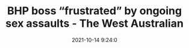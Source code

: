 ---
"title": "BHP boss “frustrated” by ongoing sex assaults - The West Australian"
"date": "2021-10-14 9:24:0"
"feed_name": "GOOGLENEWSMINING"
"feed_website": "https://news.google.com/search?q=mining%2Bincident&hl=en-US&gl=US&ceid=US:en"
"feed_rss": "https://news.google.com/rss/search?q=mining%2Bincident&hl=en-US&gl=US&ceid=US:en"
"link": "https://thewest.com.au/business/mining/bhp-boss-frustrated-by-ongoing-sex-assaults-ng-b882040157z"
"source": "{'href': 'https://thewest.com.au', 'title': 'The West Australian'}"
"file": "_posts/2021-1-1-a93c28a374b589be910a4410eeb3f13451a1d007.md"
"accident": "0"
"drilling": "0"
"dead": "0"
"injured": "0"
"arrested": "0"
"place": "unknown place"
"where": "unknown site"
"causes": "unknown"
"place_uri": "unknown place"
---